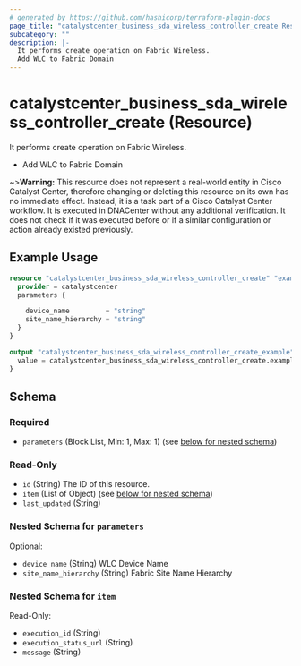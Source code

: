 ```yaml
---
# generated by https://github.com/hashicorp/terraform-plugin-docs
page_title: "catalystcenter_business_sda_wireless_controller_create Resource - terraform-provider-catalystcenter"
subcategory: ""
description: |-
  It performs create operation on Fabric Wireless.
  Add WLC to Fabric Domain
---
```


# catalystcenter_business_sda_wireless_controller_create (Resource)

It performs create operation on Fabric Wireless.

- Add WLC to Fabric Domain



~>**Warning:**
This resource does not represent a real-world entity in Cisco Catalyst Center, therefore changing or deleting this resource on its own has no immediate effect.
Instead, it is a task part of a Cisco Catalyst Center workflow. It is executed in DNACenter without any additional verification. It does not check if it was executed before or if a similar configuration or action already existed previously.

## Example Usage

```terraform
resource "catalystcenter_business_sda_wireless_controller_create" "example" {
  provider = catalystcenter
  parameters {

    device_name         = "string"
    site_name_hierarchy = "string"
  }
}

output "catalystcenter_business_sda_wireless_controller_create_example" {
  value = catalystcenter_business_sda_wireless_controller_create.example
}
```

<!-- schema generated by tfplugindocs -->
## Schema

### Required

- `parameters` (Block List, Min: 1, Max: 1) (see [below for nested schema](#nestedblock--parameters))

### Read-Only

- `id` (String) The ID of this resource.
- `item` (List of Object) (see [below for nested schema](#nestedatt--item))
- `last_updated` (String)

<a id="nestedblock--parameters"></a>
### Nested Schema for `parameters`

Optional:

- `device_name` (String) WLC Device Name
- `site_name_hierarchy` (String) Fabric Site Name Hierarchy


<a id="nestedatt--item"></a>
### Nested Schema for `item`

Read-Only:

- `execution_id` (String)
- `execution_status_url` (String)
- `message` (String)

